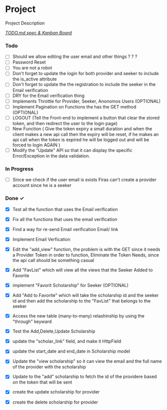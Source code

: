 # Project

Project Description

<em>[TODO.md spec & Kanban Board](https://bit.ly/3fCwKfM)</em>

### Todo

- [ ] Should we allow editing the user email and other things ? ? ?  
- [ ] Password Reset  
- [ ] You are not a robot  
- [ ] Don't forget to update the login for both provider and seeker to include the is_active attribute  
- [ ] Don't forget to update the the registration to include the seeker in the Email verification  
- [ ] DRY for the Email verification thing  
- [ ] Implements Throttle for Provider, Seeker, Anonomos Users (OPTIONAL)  
- [ ] Implement Pagination on Functions the has the GET method (OPTIONAL)  
- [ ] LOGOUT (Tell the Front-end to implement a button that clear the stored token, and then redirect the user to the login page)  
- [ ] New Function ( Give the token expiry a small duration and when the client makes a new api call then the expiry will be reset, if  he makes an api call when the token is expired he will be logged out and will be forced to login AGAIN )  
- [ ] Modify the "Update"  API so that it can display the specific Error/Exception in the data validation.  

### In Progress

- [ ] Since we check if the user email is exists Firas can't create a provider account since he is a seeker  

### Done ✓

- [x] Test all the function that uses the Email verification  
- [x] Fix all the functions that uses the email verification  
- [x] Find a way for re-send Email verification Email/ link  
- [x] Implement Email Verfication  
- [x] Edit the "add_view" function, the problem is with the GET since it needs a Provider Token in order to function, Eliminate the Token Needs, since the api call should be something casual  
- [x] Add "FavList" which will view all the views that the Seeker Added to Favorite  
- [x] implement "Favorit Scholarship" for Seeker (OPTIONAL)  
- [x] Add "Add to Favorite" which will take the scholarship id and the seeker id and then add the scholarship to the "FavList" that belongs to the seeker  
- [x] Access the new table (many-to-many) relashinship by using the "through" keyward  
- [x] Test the Add,Delete,Update Scholarship  
- [x] update the "scholar_link" field, and make it HttpField  
- [x] update the start_date and end_date in Scholarship model  
- [x] Update the "view scholarship" so it can view the email and the full name of the provider with the scholarship  
- [x] Update to the "add" scholarship to fetch the id of the providere based on the token that will be sent  
- [x] create the update scholarship for provider  
- [x] create the delete scholarship for provider  

